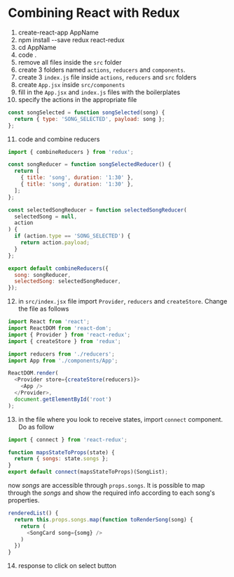 # Combining React with Redux

1. create-react-app AppName
2. npm install --save redux react-redux
3. cd AppName
4. code .
5. remove all files inside the `src` folder
6. create 3 folders named `actions`, `reducers` and `components`.
7. create 3 `index.js` file inside `actions`, `reducers` and `src` folders
8. create `App.jsx` inside `src/components`
9. fill in the `App.jsx` and `index.js` files with the boilerplates
10. specify the actions in the appropriate file

```javascript
const songSelected = function songSelected(song) {
  return { type: 'SONG_SELECTED', payload: song };
};
```

11. code and combine reducers

```javascript
import { combineReducers } from 'redux';

const songReducer = function songSelectedReducer() {
  return [
    { title: 'song', duration: '1:30' },
    { title: 'song', duration: '1:30' },
  ];
};

const selectedSongReducer = function selectedSongReducer(
  selectedSong = null,
  action
) {
  if (action.type == 'SONG_SELECTED') {
    return action.payload;
  }
};

export default combineReducers({
  song: songReducer,
  selectedSong: selectedSongReducer,
});
```

12. in `src/index.jsx` file import `Provider`, `reducers` and `createStore`. Change the file as follows

```javascript
import React from 'react';
import ReactDOM from 'react-dom';
import { Provider } from 'react-redux';
import { createStore } from 'redux';

import reducers from './reducers';
import App from './components/App';

ReactDOM.render(
  <Provider store={createStore(reducers)}>
    <App />
  </Provider>,
  document.getElementById('root')
);
```

13. in the file where you look to receive states, import `connect` component. Do as follow

```javascript
import { connect } from 'react-redux';

function mapsStateToProps(state) {
  return { songs: state.songs };
}
export default connect(mapsStateToProps)(SongList);
```

now _songs_ are accessible through `props.songs`. It is possible to map through the _songs_ and show the required info according to each song's properties.

```javascript
renderedList() {
  return this.props.songs.map(function toRenderSong(song) {
    return (
      <SongCard song={somg} />
    )
  })
}
```

14. response to click on select button
